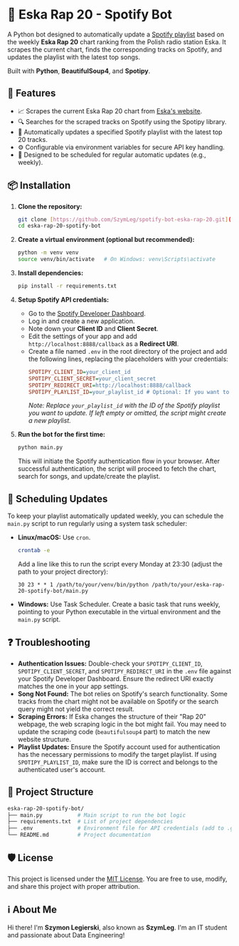 # 🎵 Eska Rap 20 - Spotify Bot

A Python bot designed to automatically update a [Spotify playlist](https://open.spotify.com/playlist/64MgIW4xTiI8PJEbpd4PsS?si=e9b81356dce84e66) based on the weekly **Eska Rap 20** chart ranking from the Polish radio station Eska. It scrapes the current chart, finds the corresponding tracks on Spotify, and updates the playlist with the latest top songs.

Built with **Python**, **BeautifulSoup4**, and **Spotipy**.

## 🚀 Features

- 📈 Scrapes the current Eska Rap 20 chart from [Eska's website](https://www.eska.pl/rap20/).
- 🔍 Searches for the scraped tracks on Spotify using the Spotipy library.
- 🔄 Automatically updates a specified Spotify playlist with the latest top 20 tracks.
- ⚙️ Configurable via environment variables for secure API key handling.
- 📅 Designed to be scheduled for regular automatic updates (e.g., weekly).

## 📦 Installation

1.  **Clone the repository:**
    ```bash
    git clone [https://github.com/SzymLeg/spotify-bot-eska-rap-20.git](https://github.com/SzymLeg/spotify-bot-eska-rap-20.git)
    cd eska-rap-20-spotify-bot
    ```

2.  **Create a virtual environment (optional but recommended):**
    ```bash
    python -m venv venv
    source venv/bin/activate   # On Windows: venv\Scripts\activate
    ```

3.  **Install dependencies:**
    ```bash
    pip install -r requirements.txt
    ```

4.  **Setup Spotify API credentials:**
    * Go to the [Spotify Developer Dashboard](https://developer.spotify.com/dashboard/).
    * Log in and create a new application.
    * Note down your **Client ID** and **Client Secret**.
    * Edit the settings of your app and add `http://localhost:8888/callback` as a **Redirect URI**.
    * Create a file named `.env` in the root directory of the project and add the following lines, replacing the placeholders with your credentials:
        ```ini
        SPOTIPY_CLIENT_ID=your_client_id
        SPOTIPY_CLIENT_SECRET=your_client_secret
        SPOTIPY_REDIRECT_URI=http://localhost:8888/callback
        SPOTIPY_PLAYLIST_ID=your_playlist_id # Optional: If you want to use an existing playlist ID
        ```
        *Note: Replace `your_playlist_id` with the ID of the Spotify playlist you want to update. If left empty or omitted, the script might create a new playlist.*

5.  **Run the bot for the first time:**
    ```bash
    python main.py
    ```
    This will initiate the Spotify authentication flow in your browser. After successful authentication, the script will proceed to fetch the chart, search for songs, and update/create the playlist.

## 📅 Scheduling Updates

To keep your playlist automatically updated weekly, you can schedule the `main.py` script to run regularly using a system task scheduler:

* **Linux/macOS:** Use `cron`.
    ```bash
    crontab -e
    ```
    Add a line like this to run the script every Monday at 23:30 (adjust the path to your project directory):
    ```cron
    30 23 * * 1 /path/to/your/venv/bin/python /path/to/your/eska-rap-20-spotify-bot/main.py
    ```
* **Windows:** Use Task Scheduler. Create a basic task that runs weekly, pointing to your Python executable in the virtual environment and the `main.py` script.

## ❓ Troubleshooting

* **Authentication Issues:** Double-check your `SPOTIPY_CLIENT_ID`, `SPOTIPY_CLIENT_SECRET`, and `SPOTIPY_REDIRECT_URI` in the `.env` file against your Spotify Developer Dashboard. Ensure the redirect URI exactly matches the one in your app settings.
* **Song Not Found:** The bot relies on Spotify's search functionality. Some tracks from the chart might not be available on Spotify or the search query might not yield the correct result.
* **Scraping Errors:** If Eska changes the structure of their "Rap 20" webpage, the web scraping logic in the bot might fail. You may need to update the scraping code (`beautifulsoup4` part) to match the new website structure.
* **Playlist Updates:** Ensure the Spotify account used for authentication has the necessary permissions to modify the target playlist. If using `SPOTIPY_PLAYLIST_ID`, make sure the ID is correct and belongs to the authenticated user's account.

## 📁 Project Structure

```bash
eska-rap-20-spotify-bot/
├── main.py           # Main script to run the bot logic
├── requirements.txt  # List of project dependencies
├── .env              # Environment file for API credentials (add to .gitignore!)
└── README.md         # Project documentation
```

## 🛡️ License
This project is licensed under the [MIT License](LICENSE). You are free to use, modify, and share this project with proper attribution.

## ℹ️ About Me

Hi there! I'm **Szymon Legierski**, also known as **SzymLeg**. I'm an IT student and passionate about Data Engineering!
